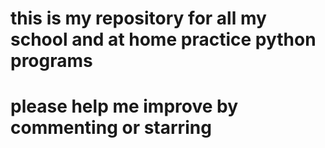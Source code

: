 # this is my repository for all my school and at home practice python programs 
# please help me improve by commenting or starring
